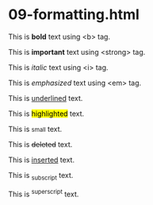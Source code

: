 # 09-formatting.html
<p>This is <b>bold</b> text using &lt;b&gt; tag.</p>
<p>This is <strong>important</strong> text using &lt;strong&gt; tag.</p>
<p>This is <i>italic</i> text using &lt;i&gt; tag.</p>
<p>This is <em>emphasized</em> text using &lt;em&gt; tag.</p>
<p>This is <u>underlined</u> text.</p>
<p>This is <mark>highlighted</mark> text.</p>
<p>This is <small>small</small> text.</p>
<p>This is <del>deleted</del> text.</p>
<p>This is <ins>inserted</ins> text.</p>
<p>This is <sub>subscript</sub> text.</p>
<p>This is <sup>superscript</sup> text.</p>
